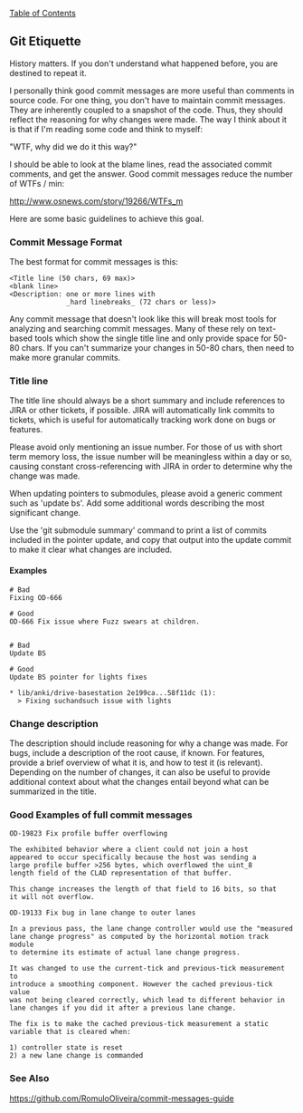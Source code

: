 [Table of Contents](index.md)
## Git Etiquette

History matters. If you don't understand what happened before, you are
destined to repeat it.

I personally think good commit messages are more useful than
comments in source code. For one thing, you don't have to maintain
commit messages. They are inherently coupled to a snapshot
of the code. Thus, they should reflect the reasoning for why changes
were made. The way I think about it is that if I'm reading some
code and think to myself:

"WTF, why did we do it this way?"

I should be able to look at the blame lines, read the associated
commit comments, and get the answer. Good commit messages
reduce the number of WTFs / min:

http://www.osnews.com/story/19266/WTFs_m

Here are some basic guidelines to achieve this goal.


### Commit Message Format

The best format for commit messages is this:

```
<Title line (50 chars, 69 max)>
<blank line>
<Description: one or more lines with
              _hard linebreaks_ (72 chars or less)>
```

Any commit message that doesn't look like this will break most
tools for analyzing and searching commit messages. Many of
these rely on text-based tools which show the single title
line and only provide space for 50-80 chars.  If you can't summarize
your changes in 50-80 chars, then need to make more
granular commits.


### Title line

The title line should always be a short summary and include references
to JIRA or other tickets, if possible. JIRA will automatically
link commits to tickets, which is useful for automatically tracking
work done on bugs or features.

Please avoid only mentioning an issue number. For those of us with
short term memory loss, the issue number will be meaningless within
a day or so, causing constant cross-referencing with JIRA in order
to determine why the change was made.

When updating pointers to submodules, please avoid a generic comment
such as 'update bs'. Add some additional words describing
the most significant change.

Use the 'git submodule summary' command to print a list of commits
included in the pointer update, and copy that output into the
update commit to make it clear what changes are included.

#### Examples

```
# Bad
Fixing OD-666

# Good
OD-666 Fix issue where Fuzz swears at children.


# Bad
Update BS

# Good
Update BS pointer for lights fixes

* lib/anki/drive-basestation 2e199ca...58f11dc (1):
  > Fixing suchandsuch issue with lights
```

### Change description

The description should include reasoning for why a change was made.
For bugs, include a description of the root cause, if known.
For features, provide a brief overview of what it is, and how to test
it (is relevant). Depending on the number of changes, it can also
be useful to provide additional context about what the changes entail
beyond what can be summarized in the title.

### Good Examples of full commit messages
```
OD-19823 Fix profile buffer overflowing

The exhibited behavior where a client could not join a host
appeared to occur specifically because the host was sending a
large profile buffer >256 bytes, which overflowed the uint_8
length field of the CLAD representation of that buffer.

This change increases the length of that field to 16 bits, so that
it will not overflow.
```
```
OD-19133 Fix bug in lane change to outer lanes

In a previous pass, the lane change controller would use the "measured
lane change progress" as computed by the horizontal motion track module
to determine its estimate of actual lane change progress.

It was changed to use the current-tick and previous-tick measurement to
introduce a smoothing component. However the cached previous-tick value
was not being cleared correctly, which lead to different behavior in
lane changes if you did it after a previous lane change.

The fix is to make the cached previous-tick measurement a static
variable that is cleared when:

1) controller state is reset
2) a new lane change is commanded

```

### See Also ###

https://github.com/RomuloOliveira/commit-messages-guide

